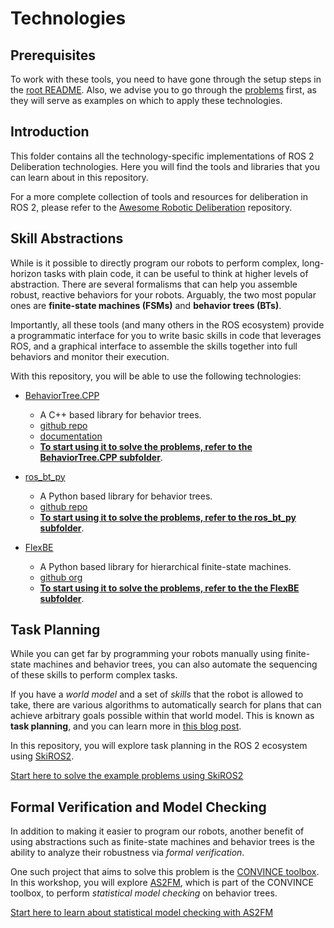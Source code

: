 # Technologies

## Prerequisites

To work with these tools, you need to have gone through the setup steps in the [root README](../README.md).
Also, we advise you to go through the [problems](../problems/README.md) first, as they will serve as examples on which to apply these technologies.

## Introduction

This folder contains all the technology-specific implementations of ROS 2 Deliberation technologies.
Here you will find the tools and libraries that you can learn about in this repository.

For a more complete collection of tools and resources for deliberation in ROS 2, please refer to the [Awesome Robotic Deliberation](https://github.com/ros-wg-delib/awesome-ros-deliberation) repository.

## Skill Abstractions

While is it possible to directly program our robots to perform complex, long-horizon tasks with plain code, it can be useful to think at higher levels of abstraction.
There are several formalisms that can help you assemble robust, reactive behaviors for your robots.
Arguably, the two most popular ones are **finite-state machines (FSMs)** and **behavior trees (BTs)**.

Importantly, all these tools (and many others in the ROS ecosystem) provide a programmatic interface for you to write basic skills in code that leverages ROS, and a graphical interface to assemble the skills together into full behaviors and monitor their execution.

With this repository, you will be able to use the following technologies:

- [BehaviorTree.CPP](./BehaviorTree.CPP/README.md)
  - A C++ based library for behavior trees.
  - [github repo](https://github.com/BehaviorTree/BehaviorTree.CPP)
  - [documentation](https://www.behaviortree.dev/)
  - [**To start using it to solve the problems, refer to the BehaviorTree.CPP subfolder**](./BehaviorTree.CPP/README.md).

- [ros_bt_py](./ros_bt_py/README.md)
  - A Python based library for behavior trees.
  - [github repo](https://github.com/fzi-forschungszentrum-informatik/ros2_ros_bt_py)
  - [**To start using it to solve the problems, refer to the ros_bt_py subfolder**](./ros_bt_py/README.md).

- [FlexBE](./FlexBE/README.md)
  - A Python based library for hierarchical finite-state machines.
  - [github org](https://github.com/FlexBE)
  - [**To start using it to solve the problems, refer to the the FlexBE subfolder**](./FlexBE/README.md).

## Task Planning

While you can get far by programming your robots manually using finite-state machines and behavior trees, you can also automate the sequencing of these skills to perform complex tasks.

If you have a *world model* and a set of *skills* that the robot is allowed to take, there are various algorithms to automatically search for plans that can achieve arbitrary goals possible within that world model.
This is known as **task planning**, and you can learn more in [this blog post](https://roboticseabass.com/2022/07/19/task-planning-in-robotics/).

In this repository, you will explore task planning in the ROS 2 ecosystem using [SkiROS2](https://github.com/RobotLabLTH/skiros2).

[Start here to solve the example problems using SkiROS2](./SkiROS2/skiros2_pyrobosim_lib/README.md)

## Formal Verification and Model Checking

In addition to making it easier to program our robots, another benefit of using abstractions such as finite-state machines and behavior trees is the ability to analyze their robustness via *formal verification*.

One such project that aims to solve this problem is the [CONVINCE toolbox](https://convince-project.github.io/overview/).
In this workshop, you will explore [AS2FM](https://github.com/convince-project/AS2FM), which is part of the CONVINCE toolbox, to perform *statistical model checking* on behavior trees.

[Start here to learn about statistical model checking with AS2FM](./convince/README.md)
